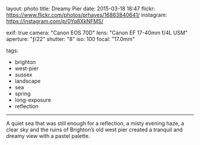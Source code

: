 layout: photo
title: Dreamy Pier
date: 2015-03-18 18:47
flickr: https://www.flickr.com/photos/prhayes/16863840641/
instagram: https://instagram.com/p/0Yq8XkNFMS/

exif: true
camera: "Canon EOS 70D"
lens: "Canon EF 17-40mm f/4L USM"
aperture: "ƒ/22"
shutter: "8"
iso: 100
focal: "17.0mm"

tags:
  - brighton
  - west-pier
  - sussex
  - landscape
  - sea
  - spring
  - long-exposure
  - reflection
---

A quiet sea that was still enough for a reflection, a misty evening haze, a clear sky and the ruins of Brighton’s old west pier created a tranquil and dreamy view with a pastel palette.
